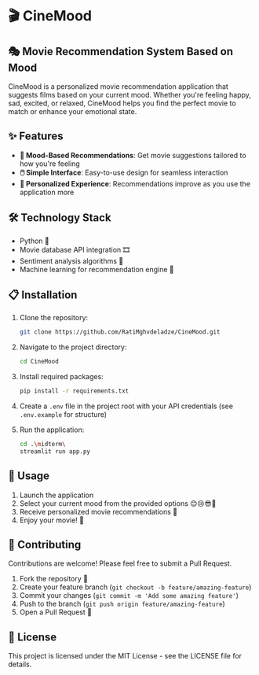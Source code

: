 # 🎬 CineMood

## 🎭 Movie Recommendation System Based on Mood

CineMood is a personalized movie recommendation application that suggests films based on your current mood. Whether you're feeling happy, sad, excited, or relaxed, CineMood helps you find the perfect movie to match or enhance your emotional state.

## ✨ Features

- **🧠 Mood-Based Recommendations**: Get movie suggestions tailored to how you're feeling
- **🖱️ Simple Interface**: Easy-to-use design for seamless interaction
- **👤 Personalized Experience**: Recommendations improve as you use the application more

## 🛠️ Technology Stack

- Python 🐍
- Movie database API integration 🎞️
- Sentiment analysis algorithms 💭
- Machine learning for recommendation engine 🤖

## 📋 Installation

1. Clone the repository:
   ```bash
   git clone https://github.com/RatiMghvdeladze/CineMood.git
   ```

2. Navigate to the project directory:
   ```bash
   cd CineMood
   ```

3. Install required packages:
   ```bash
   pip install -r requirements.txt
   ```

4. Create a `.env` file in the project root with your API credentials (see `.env.example` for structure)

5. Run the application:
   ```bash
   cd .\midterm\
   streamlit run app.py
   ```

## 🚀 Usage

1. Launch the application
2. Select your current mood from the provided options 😊😢😎🤔
3. Receive personalized movie recommendations 🍿
4. Enjoy your movie! 🎉

## 👥 Contributing

Contributions are welcome! Please feel free to submit a Pull Request.

1. Fork the repository 🍴
2. Create your feature branch (`git checkout -b feature/amazing-feature`)
3. Commit your changes (`git commit -m 'Add some amazing feature'`) 
4. Push to the branch (`git push origin feature/amazing-feature`)
5. Open a Pull Request 📝

## 📄 License

This project is licensed under the MIT License - see the LICENSE file for details.
